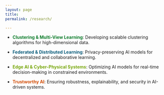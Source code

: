 ```yaml
---
layout: page
title: 
permalink: /research/

---
```


- **<span style="color: #0D7C2B;">Clustering & Multi-View Learning</span>**: Developing scalable clustering algorithms for high-dimensional data.

- **<span style="color: #0D5E7C;">Federated & Distributed Learning</span>**: Privacy-preserving AI models for decentralized and collaborative learning.

- **<span style="color: #78A70D;">Edge AI & Cyber-Physical Systems</span>**: Optimizing AI models for real-time decision-making in constrained environments.

- **<span style="color: #D24E07;">Trustworthy AI</span>**: Ensuring robustness, explainability, and security in AI-driven systems.

